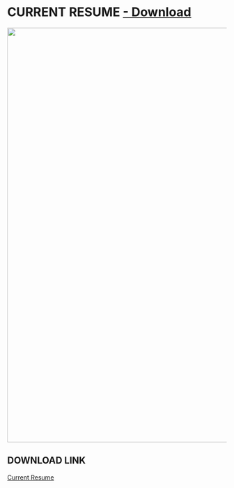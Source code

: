 # CURRENT RESUME <a href="https://github.com/edunzer/CURRENT_RESUME/raw/main/Resume%203.4.3.pdf"> - Download</a>
<a href="https://github.com/edunzer/CURRENT_RESUME/raw/main/Resume%203.4.3.pdf"><img src="https://github.com/edunzer/CURRENT_RESUME/blob/main/Resume%203.4.3.jpg" width="950"></a>
## DOWNLOAD LINK
<a href="https://github.com/edunzer/CURRENT_RESUME/raw/main/Resume%203.4.3.pdf">Current Resume</a>
